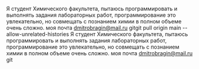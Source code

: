 Я студент Химического факультета, пытаюсь программировать и выполнять задания лабораторных работ, 
программирование это увлекательно, но совмещать с познанием химии в полном объеме очень сложно. 
моя почта dmitrobragin@mail.ru  gitgit pull origin main --allow-unrelated-histories
Я студент Химического факультета, пытаюсь программировать и выполнять задания лабораторных работ, 
программирование это увлекательно, но совмещать с познанием химии в полном объеме очень сложно. 
моя почта dmitrobragin@mail.ru  git
